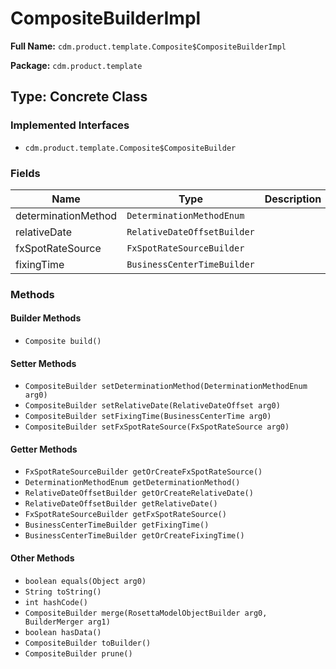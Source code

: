 # CompositeBuilderImpl

**Full Name:** `cdm.product.template.Composite$CompositeBuilderImpl`

**Package:** `cdm.product.template`

## Type: Concrete Class

### Implemented Interfaces

- `cdm.product.template.Composite$CompositeBuilder`

### Fields

| Name | Type | Description |
|------|------|-------------|
| determinationMethod | `DeterminationMethodEnum` |  |
| relativeDate | `RelativeDateOffsetBuilder` |  |
| fxSpotRateSource | `FxSpotRateSourceBuilder` |  |
| fixingTime | `BusinessCenterTimeBuilder` |  |

### Methods

#### Builder Methods

- `Composite build()`

#### Setter Methods

- `CompositeBuilder setDeterminationMethod(DeterminationMethodEnum arg0)`
- `CompositeBuilder setRelativeDate(RelativeDateOffset arg0)`
- `CompositeBuilder setFixingTime(BusinessCenterTime arg0)`
- `CompositeBuilder setFxSpotRateSource(FxSpotRateSource arg0)`

#### Getter Methods

- `FxSpotRateSourceBuilder getOrCreateFxSpotRateSource()`
- `DeterminationMethodEnum getDeterminationMethod()`
- `RelativeDateOffsetBuilder getOrCreateRelativeDate()`
- `RelativeDateOffsetBuilder getRelativeDate()`
- `FxSpotRateSourceBuilder getFxSpotRateSource()`
- `BusinessCenterTimeBuilder getFixingTime()`
- `BusinessCenterTimeBuilder getOrCreateFixingTime()`

#### Other Methods

- `boolean equals(Object arg0)`
- `String toString()`
- `int hashCode()`
- `CompositeBuilder merge(RosettaModelObjectBuilder arg0, BuilderMerger arg1)`
- `boolean hasData()`
- `CompositeBuilder toBuilder()`
- `CompositeBuilder prune()`

